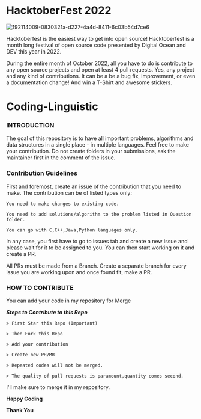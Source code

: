 
# HacktoberFest 2022

![192114009-0830321a-d227-4a4d-8411-6c03b54d7ce6](https://user-images.githubusercontent.com/85143283/193421745-be806853-f40c-44f3-9bed-fb083615635b.png)

Hacktoberfest is the easiest way to get into open source! Hacktoberfest is a month long festival of open source code presented by Digital Ocean and DEV this year in 2022.

<!-- ---------------------------------------------------------------------- -->

During the entire month of October 2022, all you have to do is contribute to any open source projects and open at least 4 pull requests. Yes, any project and any kind of contributions. It can be a be a bug fix, improvement, or even a documentation change! And win a T-Shirt and awesome stickers.

# Coding-Linguistic

### INTRODUCTION
The goal of this repository is to have all important problems, algorithms and data structures in a single place - in multiple languages. Feel free to make your contribution. Do not create folders in your submissions, ask the maintainer first in the comment of the issue.

### Contribution Guidelines

First and foremost, create an issue of the contribution that you need to make. The contribution can be of listed types only:

``` You need to make changes to existing code. ```

``` You need to add solutions/algorithm to the problem listed in Question folder. ```

``` You can go with C,C++,Java,Python languages only. ```


In any case, you first have to go to issues tab and create a new issue and please wait for it to be assigned to you. You can then start working on it and create a PR.

All PRs must be made from a Branch. Create a separate branch for every issue you are working upon and once found fit, make a PR.

### HOW TO CONTRIBUTE

You can add your code in my repository for Merge

***Steps to Contribute to this Repo***
```
> First Star this Repo (Important)

> Then Fork this Repo

> Add your contribution

> Create new PR/MR

> Repeated codes will not be merged.

> The quality of pull requests is paramount,quantity comes second.
```

I'll make sure to merge it in my repository.


**Happy Coding**

**Thank You**



